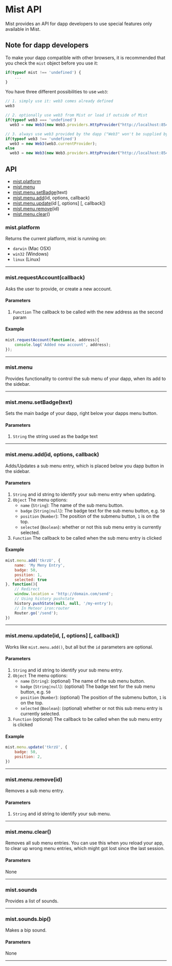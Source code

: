 # Mist API

Mist provides an API for dapp developers to use special features only available in Mist.

## Note for dapp developers

To make your dapp compatible with other browsers, it is recommended that you check the `mist` object before you use it:

```js
if(typeof mist !== 'undefined') {
    ...
}
```

You have three different possibilities to use `web3`:

```js
// 1. simply use it: web3 comes already defined
web3

// 2. optionally use web3 from Mist or load if outside of Mist
if(typeof web3 === 'undefined')
  web3 = new Web3(new Web3.providers.HttpProvider("http://localhost:8545"));

// 3. always use web3 provided by the dapp ("Web3" won't be supplied by Mist), but the provider from Mist
if(typeof web3 !== 'undefined')
  web3 = new Web3(web3.currentProvider);
else
  web3 = new Web3(new Web3.providers.HttpProvider("http://localhost:8545"));
```

## API


- [mist.platform](#mistmenuupdateid-options-callback)
- [mist.menu](#mistmenuupdateid-options-callback)
- [mist.menu.setBadge](#mistmenusetbadgetext)(text)
- [mist.menu.add](#mistmenuaddid-options-callback)(id, options, callback)
- [mist.menu.update](#mistmenuupdateid--options--callback)(id [, options] [, callback])
- [mist.menu.remove](#mistmenuremoveid)(id)
- [mist.menu.clear](#mistmenuclear)()


### mist.platform

Returns the current platform, mist is running on:

- `darwin` (Mac OSX)
- `win32` (Windows)
- `linux` (Linux)


***

### mist.requestAccount(callback)

Asks the user to provide, or create a new account.

#### Parameters

1. `Function` The callback to be called with the new address as the second param

#### Example

```js
mist.requestAccount(function(e, address){
    console.log('Added new account', address);
});
```

***

### mist.menu

Provides functionality to control the sub menu of your dapp, when its add to the sidebar.

***

### mist.menu.setBadge(text)

Sets the main badge of your dapp, right below your dapps menu button.

#### Parameters

1. `String` the string used as the badge text

***

### mist.menu.add(id, options, callback)

Adds/Updates a sub menu entry, which is placed below you dapp button in the sidebar.

#### Parameters

1. `String` and id string to identify your sub menu entry when updating.
2. `Object` The menu options:
    - `name` (`String`): The name of the sub menu button.
    - `badge` (`String|null`): The badge text for the sub menu button, e.g. `50`
    - `position` (`Number`): The position of the submenu button, `1` is on the top.
    - `selected` (`Boolean`): whether or not this sub menu entry is currently selected.
3. `Function` The callback to be called when the sub menu entry is clicked

#### Example

```js
mist.menu.add('tkrzU', {
    name: 'My Meny Entry',
    badge: 50,
    position: 1,
    selected: true
}, function(){
    // Redirect
    window.location = 'http://domain.com/send';
    // Using history pushstate
    history.pushState(null, null, '/my-entry');
    // In Meteor iron:router
    Router.go('/send');
})
```

***

### mist.menu.update(id, [, options] [, callback])

Works like `mist.menu.add()`, but all but the `id` parameters are optional.

#### Parameters

1. `String` and id string to identify your sub menu entry.
2. `Object` The menu options:
    - `name` (`String`): (optional) The name of the sub menu button.
    - `badge` (`String|null`): (optional) The badge text for the sub menu button, e.g. `50`
    - `position` (`Number`): (optional) The position of the submenu button, `1` is on the top.
    - `selected` (`Boolean`): (optional) whether or not this sub menu entry is currently selected.
3. `Function` (optional) The callback to be called when the sub menu entry is clicked

#### Example

```js
mist.menu.update('tkrzU', {
    badge: 50,
    position: 2,
})
```

***

### mist.menu.remove(id)

Removes a sub menu entry.

#### Parameters

1. `String` and id string to identify your sub menu.

***

### mist.menu.clear()

Removes all sub menu entries. You can use this when you reload your app,
to clear up wrong menu entries, which might got lost since the last session.

#### Parameters

None

***


### mist.sounds

Provides a list of sounds.

***

### mist.sounds.bip()

Makes a bip sound.

#### Parameters

None

***

